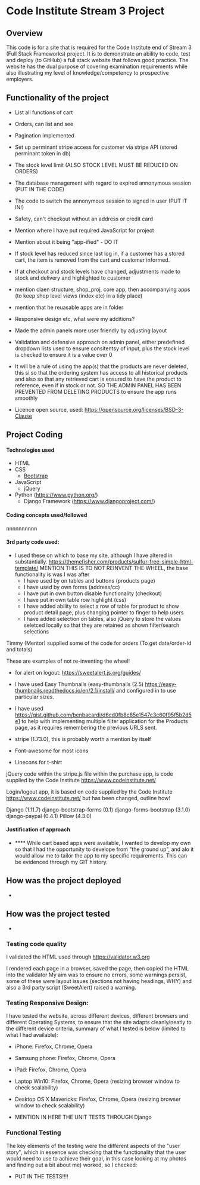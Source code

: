 # Code Institute Stream 3 Project

## Overview
This code is for a site that is required for the Code Institute end of Stream 3 (Full Stack Frameworks) project. It is to demonstrate an ability to code, test and deploy (to GitHub) a full stack website that follows good practice. The website has the dual purpose of covering examination requirements while also illustrating my level of knowledge/competency to prospective employers.


## Functionality of the project
- List all functions of cart
- Orders, can list and see
- Pagination implemented
- Set up perminant stripe access for customer via stripe API (stored perminant token in db)
- The stock level limit (ALSO STOCK LEVEL MUST BE REDUCED ON ORDERS)
- The database management with regard to expired annonymous session (PUT IN THE CODE)
- The code to switch the annonymous session to signed in user (PUT IT IN!)
- Safety, can't checkout without an address or credit card
- Mention where I have put required JavaScript for project
- Mention about it being "app-ified" - DO IT
- If stock level has reduced since last log in, if a customer has a stored cart, the item is removed from the cart and customer informed.
- If at checkout and stock levels have changed, adjustments made to stock and delivery and highlighted to customer


- mention claen structure, shop_proj, core app, then accompanying apps (to keep shop level views (index etc) in a tidy place)

 - mention that he reuasable apps are in folder

- Responsive design etc, what were my additions?
- Made the admin panels more user friendly by adjusting layout
- Validation and defensive approach on admin panel, either predefined dropdown lists used to ensure consitentsy of input, plus the stock level is checked to ensure it is a value over 0

 - It will be a rule of using the app(s) that the products are never deleted, this si so that the ordering system has access to all historical products and also so that any retrieved cart is ensured to have the product to reference, even if in stock or not. SO THE ADMIN PANEL HAS BEEN PREVENTED FROM DELETING PRODUCTS to ensure the app runs smoothly


- Licence open source, used:
https://opensource.org/licenses/BSD-3-Clause


## Project Coding
#### Technologies used
- HTML
- CSS
	- [Bootstrap](http://getbootstrap.com/)
- JavaScript
 	- jQuery
- Python (https://www.python.org/)
	- Django Framework (https://www.djangoproject.com/)

#### Coding concepts used/followed
nnnnnnnnnn

#### 3rd party code used:
- I used these on which to base my site, although I have altered in substantially.
	https://themefisher.com/products/sulfur-free-simple-html-template/
	MENTION THIS IS TO NOT REINVENT THE WHEEL, the base functionality is was I was after
	 - I have used by on tables and buttons (products page)
	 - I have used by own forms (address/cc)
	 - I have put in own button disable functionality (checkout)
	 - I have put in own table row highlight (css)
	 - I have added ability to select a row of table for product to show product detail page, plus changing pointer to finger to help users
	 - I have added selection on tables, also jQuery to store the values seletced locally so that they are retained as shown filter/search selections

Timmy (Mentor) supplied some of the code for orders (To get date/order-id and totals)

These are examples of not re-inventing the wheel!

- for alert on logout:
https://sweetalert.js.org/guides/

- I have used Easy Thumbnails (easy-thumbnails (2.5) https://easy-thumbnails.readthedocs.io/en/2.1/install/ and configured in to use particular sizes.

 - I have used https://gist.github.com/benbacardi/d6cd0fb8c85e1547c3c60f95f5b2d5e1 to help with implementing multiple filter application for the Products page, as it requires remembering the previous URLS sent.

- stripe (1.73.0), this is probably worth a mention by itself

- Font-awesome for most icons
- Linecons for t-shirt

jQuery code within the stripe.js file within the purchase app, is code supplied by the Code Institute https://www.codeinstitute.net/

Login/logout app, it is based on code supplied by the Code Institute https://www.codeinstitute.net/ but has been changed, outline how!


Django (1.11.7)
django-bootstrap-forms (0.1)
django-forms-bootstrap (3.1.0)
django-paypal (0.4.1)
Pillow (4.3.0)



#### Justification of approach
- **** While cart based apps were available, I wanted to develop my own so that I had the opportunity to develope from "the ground up", and alo it would allow me to tailor the app to my specific requirements.
This can be evidenced through my GIT history.




## How was the project deployed
- 

## How was the project tested
- 

### Testing code quality
I validated the HTML used through https://validator.w3.org

I rendered each page in a browser, saved the page, then copied the HTML into the validator
My aim was to ensure no errors, some warnings persist, some of these were layout issues (sections not having headings, WHY) and also a 3rd party script (SweetAlert) raised a warning.

### Testing Responsive Design:
I have tested the website, across different devices, different browsers and different Operating Systems, to ensure that the site adapts cleanly/neatly to the different device criteria, summary of what I tested is below (limited to what I had available):
- iPhone: Firefox, Chrome, Opera
- Samsung phone: Firefox, Chrome, Opera
- iPad: Firefox, Chrome, Opera
- Laptop Win10: Firefox, Chrome, Opera (resizing browser window to check scalability)
- Desktop OS X Mavericks: Firefox, Chrome, Opera (resizing browser window to check scalability)

- MENTION IN HERE THE UNIT TESTS THROUGH Django

### Functional Testing
The key elements of the testing were the different aspects of the "user story", which in essence was checking that the functionality that the user would need to use to achieve their goal, in this case looking at my photos and finding out a bit about me) worked, so I checked: 
 - PUT IN THE TESTS!!!!


